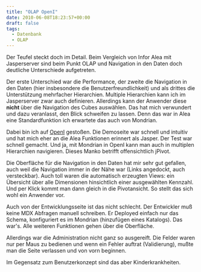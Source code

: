 ```yaml
---
title: "OLAP OpenI"
date: 2010-06-08T18:23:57+00:00
draft: false
tags:
  - Datenbank
  - OLAP
---
```


Der Teufel steckt doch im Detail.  Beim Vergleich von Infor Alea mit Jasperserver sind beim Punkt OLAP und Navigation in den Daten doch deutliche Unterschiede aufgetreten.

Der erste Unterschied war die Performance, der zweite die Navigation in den Daten (hier insbesondere die Benutzerfreundlichkeit) und als drittes die Unterstützung mehrfacher Hierarchien.  Multiple Hierarchien kann ich im Jasperserver zwar auch definieren.   Allerdings kann der Anwender diese <strong>nicht </strong>über die Navigation des  Cubes auswählen.  Das hat mich verwundert und dazu veranlasst, den Blick schweifen zu lassen.  Denn das war in Alea eine Standardfunktion ich erwartete das auch von Mondrian.

Dabei bin ich auf <a title="Homepage openI" href="http://openi.org/">OpenI</a> gestoßen.  Die Demoseite war schnell und intuitiv und hat mich eher an die Alea Funktionen erinnert als Jasper.  Der Test war schnell gemacht.  Und ja, mit Mondrian in OpenI kann man auch in multiplen Hierarchien navigieren.  Dieses Manko betrifft offensichtlich jPivot.

Die Oberfläche für die Navigation in den Daten hat mir sehr gut gefallen, auch weil die Navigation immer in der Nähe war (Links angedockt, auch versteckbar).  Auch toll waren die automatisch erzeugten Views: ein Übersicht über alle Dimensionen hinsichtlich einer ausgewählten Kennzahl.  Und per Klick kommt man dann gleich in die Pivotansicht.  So stellt das sich wohl ein Anwender vor.

Auch von der Entwicklungsseite ist das nicht schlecht.  Der Entwickler muß keine MDX Abfragen manuell schreiben.  Er Deployed einfach nur das Schema, konfiguriert es im Mondrian (hinzufügen eines Katalogs).  Das war's.  Alle weiteren Funktionen gehen über die Oberfläche.

Allerdings war die Administration nicht ganz so ausgereift.  Die Felder waren nur per Maus zu bedienen und wenn ein Fehler auftrat (Validierung), mußte man die Seite verlassen und von vorn beginnen.

Im Gegensatz zum Benutzerkonzept sind das aber Kinderkrankheiten.
